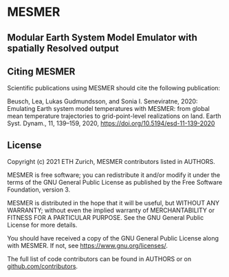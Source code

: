 # MESMER

## Modular Earth System Model Emulator with spatially Resolved output



##  Citing MESMER

Scientific publications using MESMER should cite the following publication:

Beusch, Lea, Lukas Gudmundsson, and Sonia I. Seneviratne, 2020: Emulating Earth system
model temperatures with MESMER: from global mean temperature trajectories to
grid-point-level realizations on land. Earth Syst. Dynam., 11, 139–159, 2020,
https://doi.org/10.5194/esd-11-139-2020

## License

Copyright (c) 2021 ETH Zurich, MESMER contributors listed in AUTHORS.

MESMER is free software; you can redistribute it and/or modify it under the terms of the
GNU General Public License as published by the Free Software Foundation, version 3.

MESMER is distributed in the hope that it will be useful, but WITHOUT ANY WARRANTY;
without even the implied warranty of MERCHANTABILITY or FITNESS FOR A PARTICULAR
PURPOSE. See the GNU General Public License for more details.

You should have received a copy of the GNU General Public License along with MESMER. If
not, see https://www.gnu.org/licenses/.

The full list of code contributors can be found in AUTHORS or on
[github.com/contributors](https://github.com/MESMER-group/mesmer/graphs/contributors).
